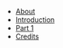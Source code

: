 * [About](README.me)
* [Introduction](Introduction/README.md)
* [Part 1](Introduction/README.md#nice-heading)
* [Credits](credits.md)
